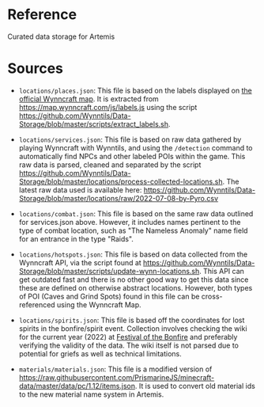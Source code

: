 # Reference
Curated data storage for Artemis

# Sources

* `locations/places.json`: This file is based on the labels displayed on [the
  official Wynncraft map](https://map.wynncraft.com/). It is extracted from
  https://map.wynncraft.com/js/labels.js using the script
  https://github.com/Wynntils/Data-Storage/blob/master/scripts/extract_labels.sh.

* `locations/services.json`: This file is based on raw data gathered by playing
Wynncraft with Wynntils, and using the `/detection` command to automatically
find NPCs and other labeled POIs within the game. This raw data is parsed,
cleaned and separated by the script
https://github.com/Wynntils/Data-Storage/blob/master/locations/process-collected-locations.sh.
The latest raw data used is available here:
https://github.com/Wynntils/Data-Storage/blob/master/locations/raw/2022-07-08-by-Pyro.csv

* `locations/combat.json`: This file is based on the same raw data outlined for services.json above.
However, it includes names pertinent to the type of combat location, such as "The Nameless Anomaly"
name field for an entrance in the type "Raids".

* `locations/hotspots.json`: This file is based on data collected from the Wynncraft API, via the
script found at https://github.com/Wynntils/Data-Storage/blob/master/scripts/update-wynn-locations.sh.
This API can get outdated fast and there is no other good way to get this data since these are defined on otherwise
abstract locations. However, both types of POI (Caves and Grind Spots) found in this file can be cross-referenced
using the Wynncraft Map.

* `locations/spirits.json`: This file is based off the coordinates for lost spirits in the bonfire/spirit event.
Collection involves checking the wiki for the current year (2022) at
[Festival of the Bonfire](https://wynncraft.fandom.com/wiki/Festival_of_the_Bonfire_(2022))
and preferably verifying the validity of the data. The wiki itself is not parsed due to potential for griefs as
well as technical limitations.

* `materials/materials.json`: This file is a modified version of https://raw.githubusercontent.com/PrismarineJS/minecraft-data/master/data/pc/1.12/items.json. It is used to convert old material ids to the new material name system in Artemis.
